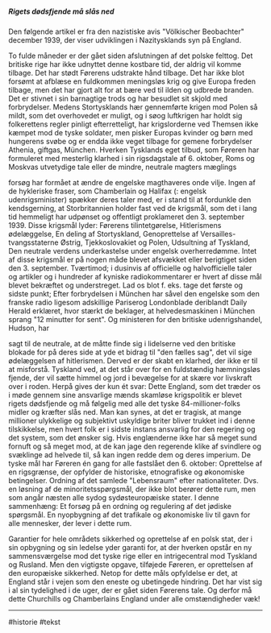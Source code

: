 ##### Rigets dødsfjende må slås ned 

 Den følgende artikel er fra den nazistiske avis "Völkischer Beobachter" december 1939, der viser udviklingen i Nazitysklands syn på England. 

To fulde måneder er der gået siden afslutningen af det polske felttog. Det britiske rige har ikke udnyttet denne kostbare tid, der aldrig vil komme tilbage. Det har stødt Førerens udstrakte hånd tilbage. Det har ikke blot forsømt at afblæse en fuldkommen meningsløs krig og give Europa freden tilbage, men det har gjort alt for at bære ved til ilden og udbrede branden. Det er stivnet i sin barnagtige trods og har besudlet sit skjold med forbrydelser. Medens Stortysklands hær gennemførte krigen mod Polen så mildt, som det overhovedet er muligt, og i søog luftkrigen har holdt sig folkerettens regler pinligt efterretteligt, har krigslorderne ved Themsen ikke kæmpet mod de tyske soldater, men pisker Europas kvinder og børn med hungerens svøbe og er endda ikke veget tilbage for gemene forbrydelser Athenia, giftgas, München. Hverken Tysklands eget tilbud, som Føreren har formuleret med mesterlig klarhed i sin rigsdagstale af 6. oktober, Roms og Moskvas utvetydige tale eller de mindre, neutrale magters mæglings

 forsøg har formået at ændre de engelske magthaveres onde vilje. Ingen af de hykleriske fraser, som Chamberlain og Halifax (: engelsk udenrigsminister) spækker deres taler med, er i stand til at fordunkle den kendsgerning, at Storbritannien holder fast ved de krigsmål, som det i lang tid hemmeligt har udpønset og offentligt proklameret den 3. september 1939. Disse krigsmål lyder: Førerens tilintetgørelse, Hitlerismens ødelæggelse, En deling af Stortyskland, Genoprettelse af Versailles-tvangsstaterne Østrig, Tjekkoslovakiet og Polen, Udsultning af Tyskland, Den neutrale verdens underkastelse under engelsk overherredømme. Intet af disse krigsmål er på nogen måde blevet afsvækket eller berigtiget siden den 3. september. Tværtimod; i dusinvis af officielle og halvofficielle taler og artikler og i hundreder af kyniske radiokommentarer er hvert af disse mål blevet bekræftet og understreget. Lad os blot f. eks. tage det første og sidste punkt; Efter forbrydelsen i München har såvel den engelske som den franske radio ligesom adskillige Pariserog Londonblade deriblandt Daily Herald erklæret, hvor stærkt de beklager, at helvedesmaskinen i München sprang "12 minutter for sent". Og ministeren for den britiske udenrigshandel, Hudson, har 

sagt til de neutrale, at de måtte finde sig i lidelserne ved den britiske blokade for på deres side at yde et bidrag til "den fælles sag", det vil sige ødelæggelsen af hitlerismen. Derved er der skabt en klarhed, der ikke er til at misforstå. Tyskland ved, at det står over for en fuldstændig hæmningsløs fjende, der vil sætte himmel og jord i bevægelse for at skære vor livskraft over i roden. Herpå gives der kun ét svar: Dette England, som det træder os i møde gennem sine ansvarlige mænds skamløse krigspolitik er blevet rigets dødsfjende og må følgelig med alle det tyske 84-millioner-folks midler og kræfter slås ned. Man kan synes, at det er tragisk, at mange millioner ulykkelige og subjektivt uskyldige briter bliver trukket ind i denne tilskikkelse, men hvert folk er i sidste instans ansvarlig for den regering og det system, som det ønsker sig. Hvis englænderne ikke har så meget sund fornuft og så meget mod, at de kan jage den regerende klike af svindlere og svæklinge ad helvede til, så kan ingen redde dem og deres imperium. De tyske mål har Føreren én gang for alle fastslået den 6. oktober: Oprettelse af en rigsgrænse, der opfylder de historiske, etnografiske og økonomiske betingelser. Ordning af det samlede "Lebensraum" efter nationaliteter. Dvs. en løsning af de minoritetsspørgsmål, der ikke blot berører dette rum, men som angår næsten alle sydog sydøsteuropæiske stater. I denne sammenhæng: Et forsøg på en ordning og regulering af det jødiske spørgsmål. En nyopbygning af det trafikale og økonomiske liv til gavn for alle mennesker, der lever i dette rum. 

 Garantier for hele områdets sikkerhed og oprettelse af en polsk stat, der i sin opbygning og sin ledelse yder garanti for, at der hverken opstår en ny sammensværgelse mod det tyske rige eller en intrigecentral mod Tyskland og Rusland. Men den vigtigste opgave, tilføjede Føreren, er oprettelsen af den europæiske sikkerhed. Netop for dette måls opfyldelse er det, at England står i vejen som den eneste og ubetingede hindring. Det har vist sig i al sin tydelighed i de uger, der er gået siden Førerens tale. Og derfor må dette Churchills og Chamberlains England under alle omstændigheder væk!



---
#historie
#tekst